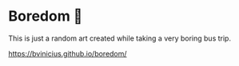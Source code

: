 # Boredom 🦋
This is just a random art created while taking a very boring bus trip.

https://bvinicius.github.io/boredom/
